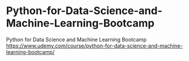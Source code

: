 # Python-for-Data-Science-and-Machine-Learning-Bootcamp

Python for Data Science and Machine Learning Bootcamp
https://www.udemy.com/course/python-for-data-science-and-machine-learning-bootcamp/
